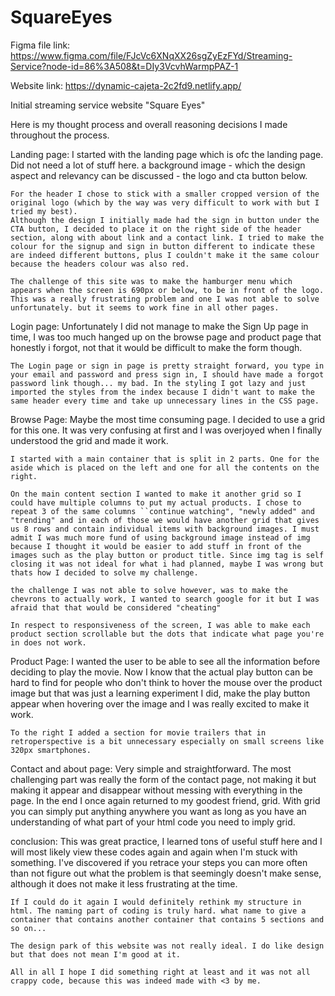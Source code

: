 # SquareEyes

Figma file link:
https://www.figma.com/file/FJcVc6XNqXX26sgZyEzFYd/Streaming-Service?node-id=86%3A508&t=DIy3VcvhWarmpPAZ-1

Website link:
https://dynamic-cajeta-2c2fd9.netlify.app/

Initial streaming service website "Square Eyes"

Here is my thought process and overall reasoning decisions I made throughout the process.

Landing page:
    I started with the landing page which is ofc the landing page. Did not need a lot of stuff here. a background image - which the design aspect and relevancy can be discussed - the logo and cta button below.

    For the header I chose to stick with a smaller cropped version of the original logo (which by the way was very difficult to work with but I tried my best).
    Although the design I initially made had the sign in button under the CTA button, I decided to place it on the right side of the header section, along with about link and a contact link. I tried to make the colour for the signup and sign in button different to indicate these are indeed different buttons, plus I couldn't make it the same colour because the headers colour was also red.

    The challenge of this site was to make the hamburger menu which appears when the screen is 690px or below, to be in front of the logo. This was a really frustrating problem and one I was not able to solve unfortunately. but it seems to work fine in all other pages.

Login page:
    Unfortunately I did not manage to make the Sign Up page in time, I was too much hanged up on the browse page and product page that honestly i forgot, not that it would be difficult to make the form though.

    The Login page or sign in page is pretty straight forward, you type in your email and password and press sign in, I should have made a forgot password link though... my bad. In the styling I got lazy and just imported the styles from the index because I didn't want to make the same header every time and take up unnecessary lines in the CSS page.

Browse Page:
    Maybe the most time consuming page. I decided to use a grid for this one. It was very confusing at first and I was overjoyed when I finally understood the grid and made it work.

    I started with a main container that is split in 2 parts. One for the aside which is placed on the left and one for all the contents on the right.

    On the main content section I wanted to make it another grid so I could have multiple columns to put my actual products. I chose to repeat 3 of the same columns ``continue watching", "newly added" and "trending" and in each of those we would have another grid that gives us 8 rows and contain individual items with background images. I must admit I was much more fund of using background image instead of img because I thought it would be easier to add stuff in front of the images such as the play button or product title. Since img tag is self closing it was not ideal for what i had planned, maybe I was wrong but thats how I decided to solve my challenge.

    the challenge I was not able to solve however, was to make the chevrons to actually work, I wanted to search google for it but I was afraid that that would be considered "cheating"

    In respect to responsiveness of the screen, I was able to make each product section scrollable but the dots that indicate what page you're in does not work.

Product Page:
    I wanted the user to be able to see all the information before deciding to play the movie. Now I know that the actual play button can be hard to find for people who don't think to hover the mouse over the product image but that was just a learning experiment I did, make the play button appear when hovering over the image and I was really excited to make it work.

    To the right I added a section for movie trailers that in retroperspective is a bit unnecessary especially on small screens like 320px smartphones.

Contact and about page:
    Very simple and straightforward. The most challenging part was really the form of the contact page, not making it but making it appear and disappear without messing with everything in the page. In the end I once again returned to my goodest friend, grid. With grid you can simply put anything anywhere you want as long as you have an understanding of what part of your html code you need to imply grid.

conclusion:
    This was great practice, I learned tons of useful stuff here and I will most likely view these codes again and again when I'm stuck with something. I've discovered if you retrace your steps you can more often than not figure out what the problem is that seemingly doesn't make sense, although it does not make it less frustrating at the time.

    If I could do it again I would definitely rethink my structure in html. The naming part of coding is truly hard. what name to give a container that contains another container that contains 5 sections and so on...

    The design park of this website was not really ideal. I do like design but that does not mean I'm good at it.

    All in all I hope I did something right at least and it was not all crappy code, because this was indeed made with <3 by me.

  
